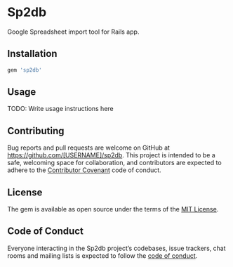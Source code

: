 # Sp2db

Google Spreadsheet import tool for Rails app.

## Installation

```ruby
gem 'sp2db'
```

## Usage

TODO: Write usage instructions here

## Contributing

Bug reports and pull requests are welcome on GitHub at https://github.com/[USERNAME]/sp2db. This project is intended to be a safe, welcoming space for collaboration, and contributors are expected to adhere to the [Contributor Covenant](http://contributor-covenant.org) code of conduct.

## License

The gem is available as open source under the terms of the [MIT License](https://opensource.org/licenses/MIT).

## Code of Conduct

Everyone interacting in the Sp2db project’s codebases, issue trackers, chat rooms and mailing lists is expected to follow the [code of conduct](https://github.com/[USERNAME]/sp2db/blob/master/CODE_OF_CONDUCT.md).
